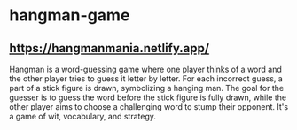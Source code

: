 # hangman-game
## https://hangmanmania.netlify.app/
Hangman is a word-guessing game where one player thinks of a word and the other player tries to guess it letter by letter. For each incorrect guess, a part of a stick figure is drawn, symbolizing a hanging man. The goal for the guesser is to guess the word before the stick figure is fully drawn, while the other player aims to choose a challenging word to stump their opponent. It's a game of wit, vocabulary, and strategy.
